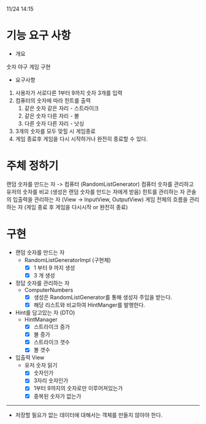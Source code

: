 11/24 14:15

# 기능 요구 사항

- 개요

숫자 야구 게임 구현

- 요구사항

1. 사용자가 서로다른 1부터 9까지 숫자 3개를 입력
2. 컴퓨터의 숫자에 따라 힌트를 출력
    1. 같은 숫자 같은 자리 - 스트라이크
    2. 같은 숫자 다른 자리 - 볼
    3. 다른 숫자 다른 자리 - 낫싱
3. 3개의 숫자를 모두 맞힐 시 게임종료
4. 게임 종료후 게임을 다시 시작하거나 완전히 종료할 수 있다.

# 주체 정하기

랜덤 숫자를 만드는 자 -> 컴퓨터 (RandomListGenerator)
컴퓨터 숫자를 관리하고 유저의 숫자를 비교 (생성은 랜덤 숫자를 만드는 자에게 받음)
힌트를 관리하는 자
콘솔의 입출력을 관리하는 자 (View -> InputView, OutputView)
게임 전체의 흐름을 관리하는 자 (게임 종료 후 게임을 다시시작 or 완전히 종료)

# 구현

- 랜덤 숫자를 만드는 자
    - RandomListGeneratorImpl (구현체)
        - [x] 1 부터 9 까지 생성
        - [x] 3 개 생성

- 정답 숫자를 관리하는 자
    - ComputerNumbers
        - [x] 생성은 RandomListGenerator를 통해 생성자 주입을 받는다.
        - [x] 해당 리스트와 비교하여 HintManger를 발행한다.

- Hint를 담고있는 자 (DTO)
    - HintManager
        - [x] 스트라이크 증가
        - [x] 볼 증가
        - [x] 스트라이크 갯수
        - [x] 볼 갯수

- 입출력 View
    - 유저 숫자 읽기
        - [x] 숫자인가
        - [x] 3자리 숫자인가
        - [x] 1부터 9까지의 숫자로만 이루어져있는가
        - [x] 중복된 숫자가 없는가

--------------------------

- 저장할 필요가 없는 데이터에 대해서는 객체를 만들지 않아야 한다.
